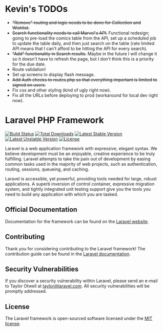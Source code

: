 # Kevin's TODOs

* ~~"Remove" routing and logic needs to be done for Collection and Wishlist.~~
* ~~Search functionality needs to call Marvel's API.~~ Functional redesign; going to pre-load the comics table from the API, set up a scheduled job to update the table daily, and then just search on the table (rate limited API means that I can't afford to be hitting the API for every search).
* ~~"Add" functionality in Search results.~~ Maybe in the future I will change it so it doesn't have to refresh the page, but I don't think this is a priority for the due date.
* Route validation!
* Set up screens to display flash message.
* ~~Add Auth checks to routes.php so that everything important is limited to signed on users.~~
* Fix css and other styling (kind of ugly right now).
* Fix all the URLs before deploying to prod (workaround for local dev right now).

# Laravel PHP Framework

[![Build Status](https://travis-ci.org/laravel/framework.svg)](https://travis-ci.org/laravel/framework)
[![Total Downloads](https://poser.pugx.org/laravel/framework/d/total.svg)](https://packagist.org/packages/laravel/framework)
[![Latest Stable Version](https://poser.pugx.org/laravel/framework/v/stable.svg)](https://packagist.org/packages/laravel/framework)
[![Latest Unstable Version](https://poser.pugx.org/laravel/framework/v/unstable.svg)](https://packagist.org/packages/laravel/framework)
[![License](https://poser.pugx.org/laravel/framework/license.svg)](https://packagist.org/packages/laravel/framework)

Laravel is a web application framework with expressive, elegant syntax. We believe development must be an enjoyable, creative experience to be truly fulfilling. Laravel attempts to take the pain out of development by easing common tasks used in the majority of web projects, such as authentication, routing, sessions, queueing, and caching.

Laravel is accessible, yet powerful, providing tools needed for large, robust applications. A superb inversion of control container, expressive migration system, and tightly integrated unit testing support give you the tools you need to build any application with which you are tasked.

## Official Documentation

Documentation for the framework can be found on the [Laravel website](http://laravel.com/docs).

## Contributing

Thank you for considering contributing to the Laravel framework! The contribution guide can be found in the [Laravel documentation](http://laravel.com/docs/contributions).

## Security Vulnerabilities

If you discover a security vulnerability within Laravel, please send an e-mail to Taylor Otwell at taylor@laravel.com. All security vulnerabilities will be promptly addressed.

## License

The Laravel framework is open-sourced software licensed under the [MIT license](http://opensource.org/licenses/MIT).
